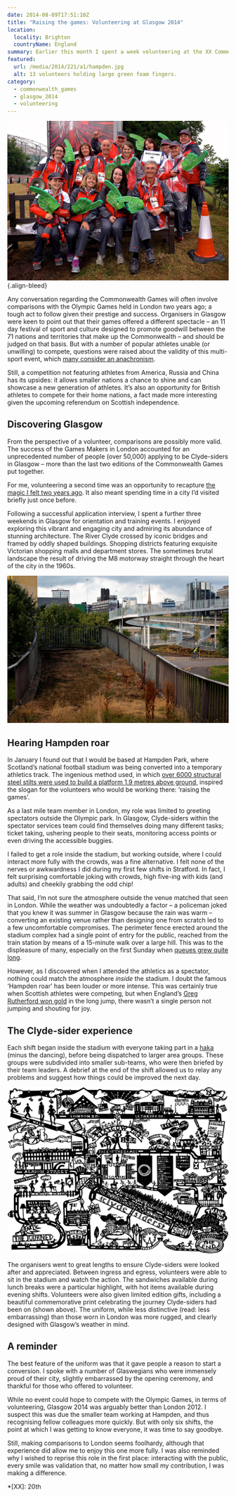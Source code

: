 ```yaml
---
date: 2014-08-09T17:51:10Z
title: "Raising the games: Volunteering at Glasgow 2014"
location:
  locality: Brighton
  countryName: England
summary: Earlier this month I spent a week volunteering at the XX Commonwealth Games in Glasgow.
featured:
  url: /media/2014/221/a1/hampden.jpg
  alt: 13 volunteers holding large green foam fingers.
category:
  - commonwealth_games
  - glasgow_2014
  - volunteering
---
```


![13 volunteers holding large green foam fingers.](/media/2014/221/a1/hampden.jpg "The team I worked with during my penultimate shift outside Hampden Park.")
{.align-bleed}

Any conversation regarding the Commonwealth Games will often involve comparisons with the Olympic Games held in London two years ago; a tough act to follow given their prestige and success. Organisers in Glasgow were keen to point out that their games offered a different spectacle – an 11 day festival of sport and culture designed to promote goodwill between the 71 nations and territories that make up the Commonwealth – and should be judged on that basis. But with a number of popular athletes unable (or unwilling) to compete, questions were raised about the validity of this multi-sport event, which [many consider an anachronism][1].

Still, a competition not featuring athletes from America, Russia and China has its upsides: it allows smaller nations a chance to shine and can showcase a new generation of athletes. It’s also an opportunity for British athletes to compete for their home nations, a fact made more interesting given the upcoming referendum on Scottish independence.

## Discovering Glasgow

From the perspective of a volunteer, comparisons are possibly more valid. The success of the Games Makers in London accounted for an unprecedented number of people (over 50,000) applying to be Clyde-siders in Glasgow – more than the last two editions of the Commonwealth Games put together.

For me, volunteering a second time was an opportunity to recapture [the magic I felt two years ago][2]. It also meant spending time in a city I’d visited briefly just once before.

Following a successful application interview, I spent a further three weekends in Glasgow for orientation and training events. I enjoyed exploring this vibrant and engaging city and admiring its abundance of stunning architecture. The River Clyde crossed by iconic bridges and framed by oddly shaped buildings. Shopping districts featuring exquisite Victorian shopping malls and department stores. The sometimes brutal landscape the result of driving the M8 motorway straight through the heart of the city in the 1960s.

![The stub of a pedestrian footbridge, now overgrown with weeds.](/media/2014/221/a1/bridge_to_nowhere.jpg "The recently completed Anderston pedestrian footbridge in the background of this photo sits among a number ‘bridges to nowhere’ that can be found around the M8.")

## Hearing Hampden roar

In January I found out that I would be based at Hampden Park, where Scotland’s national football stadium was being converted into a temporary athletics track. The ingenious method used, in which [over 6000 structural steel stilts were used to build a platform 1.9 metres above ground][3], inspired the slogan for the volunteers who would be working there: ‘raising the games’.

As a last mile team member in London, my role was limited to greeting spectators outside the Olympic park. In Glasgow, Clyde-siders within the spectator services team could find themselves doing many different tasks; ticket taking, ushering people to their seats, monitoring access points or even driving the accessible buggies.

I failed to get a role inside the stadium, but working outside, where I could interact more fully with the crowds, was a fine alternative. I felt none of the nerves or awkwardness I did during my first few shifts in Stratford. In fact, I felt surprising comfortable joking with crowds, high five-ing with kids (and adults) and cheekily grabbing the odd chip!

That said, I’m not sure the atmosphere outside the venue matched that seen in London. While the weather was undoubtedly a factor – a policeman joked that you knew it was summer in Glasgow because the rain was warm – converting an existing venue rather than designing one from scratch led to a few uncomfortable compromises. The perimeter fence erected around the stadium complex had a single point of entry for the public, reached from the train station by means of a 15-minute walk over a large hill. This was to the displeasure of many, especially on the first Sunday when [queues grew quite long][4].

However, as I discovered when I attended the athletics as a spectator, nothing could match the atmosphere _inside_ the stadium. I doubt the famous ‘Hampden roar’ has been louder or more intense. This was certainly true when Scottish athletes were competing, but when England’s [Greg Rutherford won gold][5] in the long jump, there wasn’t a single person not jumping and shouting for joy.

## The Clyde-sider experience

Each shift began inside the stadium with everyone taking part in a [haka][6] (minus the dancing), before being dispatched to larger area groups. These groups were subdivided into smaller sub-teams, who were then briefed by their team leaders. A debrief at the end of the shift allowed us to relay any problems and suggest how things could be improved the next day.

[![Papercut which illustrates volunteers’ journey to the games.](/media/2014/221/a1/papercut.png "Souvenir paper cut illustration by Christine J Thomson.")](https://thepapercutartist.com)

The organisers went to great lengths to ensure Clyde-siders were looked after and appreciated. Between ingress and egress, volunteers were able to sit in the stadium and watch the action. The sandwiches available during lunch breaks were a particular highlight, with hot items available during evening shifts. Volunteers were also given limited edition gifts, including a beautiful commemorative print celebrating the journey Clyde-siders had been on (shown above). The uniform, while less distinctive (read: less embarrassing) than those worn in London was more rugged, and clearly designed with Glasgow’s weather in mind.

## A reminder

The best feature of the uniform was that it gave people a reason to start a conversion. I spoke with a number of Glaswegians who were immensely proud of their city, slightly embarrassed by the opening ceremony, and thankful for those who offered to volunteer.

While no event could hope to compete with the Olympic Games, in terms of volunteering, Glasgow 2014 was arguably better than London 2012. I suspect this was due the smaller team working at Hampden, and thus recognising fellow colleagues more quickly. But with only six shifts, the point at which I was getting to know everyone, it was time to say goodbye.

Still, making comparisons to London seems foolhardy, although that experience did allow me to enjoy this one more fully. I was also reminded why I wished to reprise this role in the first place: interacting with the public, every smile was validation that, no matter how small my contribution, I was making a difference.

[1]: https://www.youtube.com/watch?v=-Aj3KZa1ZCM
[2]: /2012/265/a1/games_maker/
[3]: https://www.youtube.com/watch?v=ErHDa6yNW_I
[4]: https://www.bbc.co.uk/news/uk-scotland-28513536
[5]: https://www.bbc.co.uk/sport/0/commonwealth-games/28563648
[6]: https://en.wikipedia.org/wiki/Haka

*[XX]: 20th
